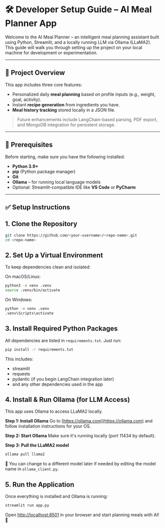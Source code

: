 # 🛠️ Developer Setup Guide – AI Meal Planner App

Welcome to the AI Meal Planner – an intelligent meal planning assistant built using Python, Streamlit, and a locally running LLM via Ollama (LLaMA2). This guide will walk you through setting up the project on your local machine for development or experimentation.

---

## 📁 Project Overview

This app includes three core features:

* Personalized daily **meal planning** based on profile inputs (e.g., weight, goal, activity).
* Instant **recipe generation** from ingredients you have.
* **Meal history tracking** stored locally in a JSON file.

> Future enhancements include LangChain-based parsing, PDF export, and MongoDB integration for persistent storage.

---

## 🧩 Prerequisites

Before starting, make sure you have the following installed:

* **Python 3.9+**
* **pip** (Python package manager)
* **Git**
* **Ollama** – for running local language models
* Optional: Streamlit-compatible IDE like **VS Code** or **PyCharm**

---

## ✅ Setup Instructions

## 1. Clone the Repository

```bash
git clone https://github.com/<your-username>/<repo-name>.git
cd <repo-name>
```

## 2. Set Up a Virtual Environment

To keep dependencies clean and isolated:

On macOS/Linux:

```bash
python3 -m venv .venv
source .venv/bin/activate
```

On Windows:

```bash
python -m venv .venv
.venv\Scripts\activate
```

## 3. Install Required Python Packages

All dependencies are listed in `requirements.txt`. Just run:

```bash
pip install -r requirements.txt
```

This includes:

* streamlit
* requests
* pydantic (if you begin LangChain integration later)
* and any other dependencies used in the app

## 4. Install & Run Ollama (for LLM Access)

This app uses Ollama to access LLaMA2 locally.

**Step 1: Install Ollama**
Go to [https://ollama.com](https://ollama.com) and follow installation instructions for your OS.

**Step 2: Start Ollama**
Make sure it's running locally (port 11434 by default).

**Step 3: Pull the LLaMA2 model**

```bash
ollama pull llama2
```

🔁 You can change to a different model later if needed by editing the model name in `ollama_client.py`.

## 5. Run the Application

Once everything is installed and Ollama is running:

```bash
streamlit run app.py
```

Open [http://localhost:8501](http://localhost:8501) in your browser and start planning meals with AI! 🚀
